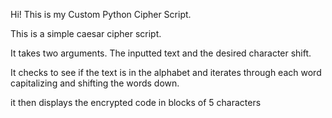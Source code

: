Hi! This is my Custom Python Cipher Script.

This is a simple caesar cipher script.

It takes two arguments. The inputted text and the desired character shift.

It checks to see if the text is in the alphabet and iterates through each word capitalizing and shifting the words down.

it then displays the encrypted code in blocks of 5 characters
